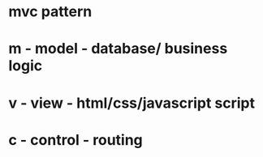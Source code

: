 
# mvc pattern

# m - model - database/ business logic
# v - view - html/css/javascript script
# c - control - routing


<!-- MVC(Model-View-Controller)는 소프트웨어 아키텍처 패턴으로, 특히 웹 애플리케이션에서 자주 사용됩니다. 이 패턴은 애플리케이션의 구조를 세 가지 주요 컴포넌트로 나누어 관리합니다. 각 컴포넌트는 서로 독립적으로 동작하며, 이로 인해 코드의 가독성과 유지보수성이 향상됩니다. 아래는 MVC의 각 구성 요소에 대한 설명입니다.

1. Model (모델)
모델은 애플리케이션의 핵심 데이터와 비즈니스 로직을 관리합니다. 데이터베이스와 직접 상호작용하여 데이터를 가져오거나 저장하는 역할을 합니다. 또한, 비즈니스 규칙과 관련된 로직도 모델에 포함됩니다. 모델은 일반적으로 데이터의 상태를 유지하고, 이러한 데이터를 조작하는 방법을 제공합니다.

2. View (뷰)
뷰는 사용자에게 데이터를 보여주는 역할을 합니다. 사용자가 볼 수 있는 화면과 관련된 모든 부분이 뷰에 해당합니다. 뷰는 모델의 데이터를 받아서 사용자가 이해할 수 있는 형태로 표현하며, 주로 HTML, CSS, JavaScript 등을 사용하여 구현됩니다. 뷰는 단순히 데이터를 보여주는 역할을 하며, 로직이나 데이터베이스와는 직접적으로 상호작용하지 않습니다.

3. Controller (컨트롤러)
컨트롤러는 사용자의 요청을 받아서 이를 처리하고, 적절한 모델과 뷰를 선택하는 역할을 합니다. 사용자가 특정 페이지를 요청하면, 컨트롤러는 그 요청을 분석하여 모델에서 데이터를 가져오고, 적절한 뷰에 데이터를 전달하여 사용자에게 보여줍니다. 컨트롤러는 모델과 뷰를 중개하는 역할을 하며, 애플리케이션의 흐름을 제어합니다.

MVC의 동작 과정
1. 사용자 요청: 사용자가 웹 브라우저를 통해 특정 페이지를 요청합니다.
2. 컨트롤러 처리: 컨트롤러가 이 요청을 받아서 분석하고, 필요한 경우 모델에게 데이터를 요청합니다.
3. 모델 데이터 처리: 모델이 데이터베이스에서 데이터를 가져오거나 처리합니다.
4. 뷰 데이터 전달: 컨트롤러는 모델로부터 받은 데이터를 뷰에 전달합니다.
5. 데이터 출력: 뷰는 전달받은 데이터를 사용자에게 보여줍니다.

MVC 패턴의 장점
1. 유지보수성: 각 컴포넌트가 독립적으로 동작하므로, 코드 수정 시 다른 부분에 미치는 영향을 최소화할 수 있습니다.
2. 재사용성: 모델과 뷰는 독립적이므로, 같은 데이터를 다양한 방법으로 표현할 수 있습니다.
3. 효율성: 코드의 중복을 줄이고, 구조적인 개발을 가능하게 합니다.
4. MVC 패턴은 대부분의 현대 웹 프레임워크에서 사용되며, 대표적으로는 ASP.NET MVC, Spring MVC, Django 등이 있습니다. 이 패턴을 통해 개발자는 더 효율적이고 유지보수 가능한 애플리케이션을 만들 수 있습니다. -->